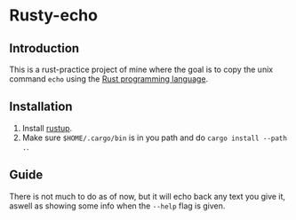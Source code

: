 # Rusty-echo

## Introduction

This is a rust-practice project of mine where the goal is to copy the unix command `echo` using the [Rust programming language](https://www.rust-lang.org/).

## Installation

1. Install [rustup](https://rustup.rs/).
2. Make sure `$HOME/.cargo/bin` is in you path and do `cargo install --path .`.

## Guide

There is not much to do as of now, but it will echo back any text you give it, aswell as showing some info when the `--help` flag is given.
